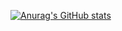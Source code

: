 [![Anurag's GitHub stats](https://github-readme-stats.vercel.app/api?username=konhi)](https://github.com/anuraghazra/github-readme-stats)
